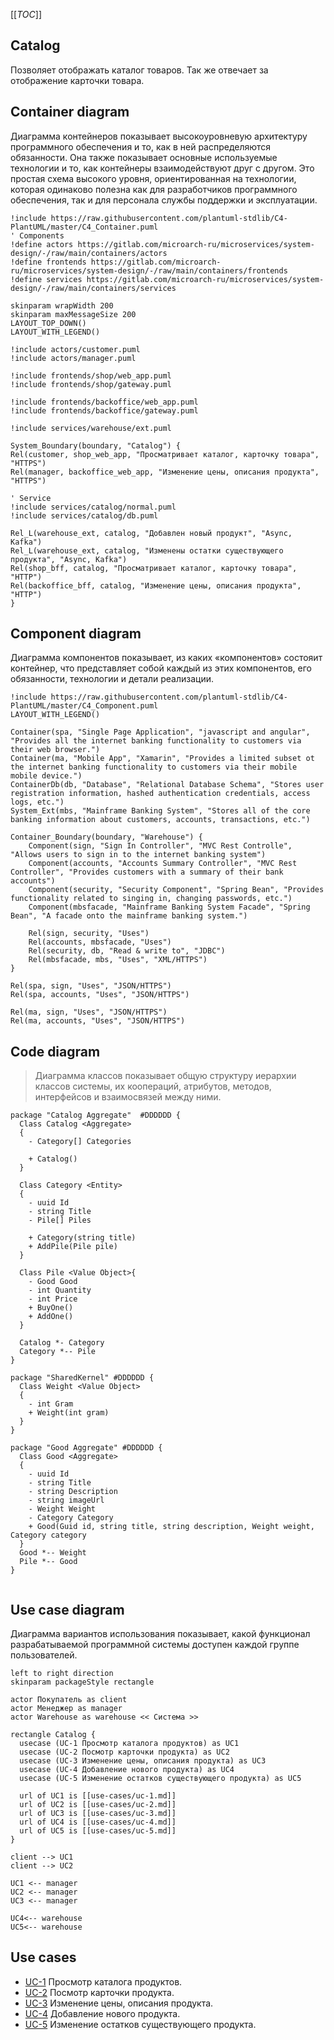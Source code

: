 [[_TOC_]]

## Catalog
Позволяет отображать каталог товаров.
Так же отвечает за отображение карточки товара.

## Container diagram
Диаграмма контейнеров показывает высокоуровневую архитектуру программного обеспечения и то, как в ней распределяются обязанности. Она также показывает основные используемые технологии и то, как контейнеры взаимодействуют друг с другом. Это простая схема высокого уровня, ориентированная на технологии, которая одинаково полезна как для разработчиков программного обеспечения, так и для персонала службы поддержки и эксплуатации.

```plantuml
!include https://raw.githubusercontent.com/plantuml-stdlib/C4-PlantUML/master/C4_Container.puml
' Components
!define actors https://gitlab.com/microarch-ru/microservices/system-design/-/raw/main/containers/actors
!define frontends https://gitlab.com/microarch-ru/microservices/system-design/-/raw/main/containers/frontends  
!define services https://gitlab.com/microarch-ru/microservices/system-design/-/raw/main/containers/services

skinparam wrapWidth 200
skinparam maxMessageSize 200
LAYOUT_TOP_DOWN()
LAYOUT_WITH_LEGEND()

!include actors/customer.puml
!include actors/manager.puml

!include frontends/shop/web_app.puml
!include frontends/shop/gateway.puml

!include frontends/backoffice/web_app.puml
!include frontends/backoffice/gateway.puml

!include services/warehouse/ext.puml

System_Boundary(boundary, "Catalog") {
Rel(customer, shop_web_app, "Просматривает каталог, карточку товара", "HTTPS")
Rel(manager, backoffice_web_app, "Изменение цены, описания продукта", "HTTPS")

' Service
!include services/catalog/normal.puml
!include services/catalog/db.puml

Rel_L(warehouse_ext, catalog, "Добавлен новый продукт", "Async, Kafka")
Rel_L(warehouse_ext, catalog, "Изменены остатки существующего продукта", "Async, Kafka")
Rel(shop_bff, catalog, "Просматривает каталог, карточку товара", "HTTP")
Rel(backoffice_bff, catalog, "Изменение цены, описания продукта", "HTTP")
}
```

## Component diagram
Диаграмма компонентов показывает, из каких «компонентов» состояит контейнер, что представляет собой каждый из этих компонентов, его обязанности, технологии и детали реализации.

```plantuml
!include https://raw.githubusercontent.com/plantuml-stdlib/C4-PlantUML/master/C4_Component.puml
LAYOUT_WITH_LEGEND()

Container(spa, "Single Page Application", "javascript and angular", "Provides all the internet banking functionality to customers via their web browser.")
Container(ma, "Mobile App", "Xamarin", "Provides a limited subset ot the internet banking functionality to customers via their mobile mobile device.")
ContainerDb(db, "Database", "Relational Database Schema", "Stores user registration information, hashed authentication credentials, access logs, etc.")
System_Ext(mbs, "Mainframe Banking System", "Stores all of the core banking information about customers, accounts, transactions, etc.")

Container_Boundary(boundary, "Warehouse") {
    Component(sign, "Sign In Controller", "MVC Rest Controlle", "Allows users to sign in to the internet banking system")
    Component(accounts, "Accounts Summary Controller", "MVC Rest Controller", "Provides customers with a summary of their bank accounts")
    Component(security, "Security Component", "Spring Bean", "Provides functionality related to singing in, changing passwords, etc.")
    Component(mbsfacade, "Mainframe Banking System Facade", "Spring Bean", "A facade onto the mainframe banking system.")

    Rel(sign, security, "Uses")
    Rel(accounts, mbsfacade, "Uses")
    Rel(security, db, "Read & write to", "JDBC")
    Rel(mbsfacade, mbs, "Uses", "XML/HTTPS")
}

Rel(spa, sign, "Uses", "JSON/HTTPS")
Rel(spa, accounts, "Uses", "JSON/HTTPS")

Rel(ma, sign, "Uses", "JSON/HTTPS")
Rel(ma, accounts, "Uses", "JSON/HTTPS")
```

## Code diagram
> Диаграмма классов показывает общую структуру иерархии классов системы, их коопераций, атрибутов, методов, интерфейсов и взаимосвязей между ними.

```plantuml
package "Catalog Aggregate"  #DDDDDD {
  Class Catalog <Aggregate>
  {
    - Category[] Categories 
    
    + Catalog()
  }
  
  Class Category <Entity>
  {
    - uuid Id
    - string Title 
    - Pile[] Piles

    + Category(string title)
    + AddPile(Pile pile)
  }  

  Class Pile <Value Object>{
    - Good Good
    - int Quantity
    - int Price
    + BuyOne()
    + AddOne()
  }

  Catalog *- Category
  Category *-- Pile
}

package "SharedKernel" #DDDDDD {
  Class Weight <Value Object>
  {
    - int Gram
    + Weight(int gram)
  }
}

package "Good Aggregate" #DDDDDD {
  Class Good <Aggregate>
  {
    - uuid Id
    - string Title
    - string Description
    - string imageUrl
    - Weight Weight
    - Category Category
    + Good(Guid id, string title, string description, Weight weight, Category category
  }
  Good *-- Weight
  Pile *-- Good
}


```

## Use case diagram
Диаграмма вариантов использования показывает, какой функционал разрабатываемой программной системы доступен каждой группе пользователей.

```plantuml
left to right direction
skinparam packageStyle rectangle

actor Покупатель as client
actor Менеджер as manager
actor Warehouse as warehouse << Система >>

rectangle Catalog {
  usecase (UC-1 Просмотр каталога продуктов) as UC1
  usecase (UC-2 Посмотр карточки продукта) as UC2
  usecase (UC-3 Изменение цены, описания продукта) as UC3
  usecase (UC-4 Добавление нового продукта) as UC4
  usecase (UC-5 Изменение остатков существующего продукта) as UC5

  url of UC1 is [[use-cases/uc-1.md]]
  url of UC2 is [[use-cases/uc-2.md]]
  url of UC3 is [[use-cases/uc-3.md]]
  url of UC4 is [[use-cases/uc-4.md]]
  url of UC5 is [[use-cases/uc-5.md]]
}

client --> UC1
client --> UC2

UC1 <-- manager
UC2 <-- manager
UC3 <-- manager

UC4<-- warehouse
UC5<-- warehouse
```
## Use cases
- [UC-1](use-cases/uc-1.md) Просмотр каталога продуктов.
- [UC-2](use-cases/uc-2.md) Посмотр карточки продукта.
- [UC-3](use-cases/uc-3.md) Изменение цены, описания продукта.
- [UC-4](use-cases/uc-4.md) Добавление нового продукта.
- [UC-5](use-cases/uc-5.md) Изменение остатков существующего продукта.


